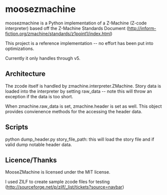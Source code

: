 # moosezmachine

moosezmachine is a Python implementation of a Z-Machine (Z-code interpreter) based off the Z-Machine Standards Document (http://inform-fiction.org/zmachine/standards/z1point1/index.html)

This project is a reference implementation -- no effort has been put into optimizations. 

Currently it only handles through v5.

## Architecture

The zcode itself is handled by zmachine.interpreter.ZMachine. Story data is loaded into the interpreter by setting raw_data -- note this will throw an exception if the data is too short.

When zmachine.raw_data is set, zmachine.header is set as well. This object provides convienence methods for the accessing the header data. 

## Scripts

python dump_header.py story_file_path: this will load the story file and if valid dump notable header data.

## Licence/Thanks

MooseZMachine is licensed under the MIT license.

I used ZILF to create sample zcode files for testing (http://sourceforge.net/p/zilf/_list/tickets?source=navbar)
